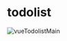 # todolist

![vueTodolistMain](https://user-images.githubusercontent.com/121140435/220063428-7e368f7c-f2ee-4639-9155-b24cbd7554f4.PNG)

